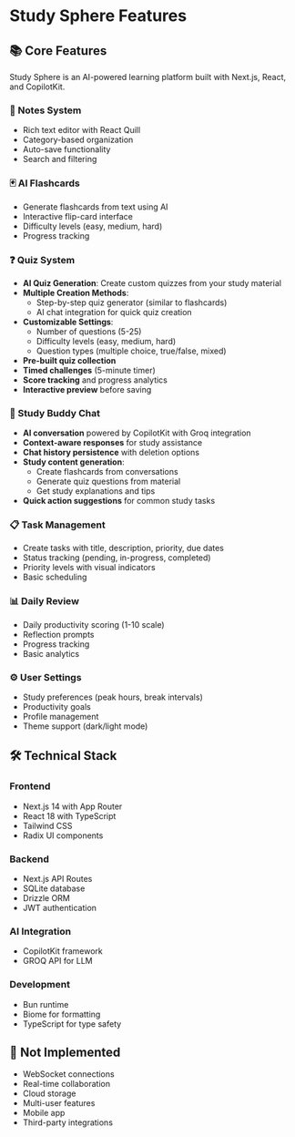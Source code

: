 # Study Sphere Features

## 📚 Core Features

Study Sphere is an AI-powered learning platform built with Next.js, React, and CopilotKit.

### 📝 Notes System
- Rich text editor with React Quill
- Category-based organization
- Auto-save functionality
- Search and filtering

### 🃏 AI Flashcards
- Generate flashcards from text using AI
- Interactive flip-card interface
- Difficulty levels (easy, medium, hard)
- Progress tracking

### ❓ Quiz System
- **AI Quiz Generation**: Create custom quizzes from your study material
- **Multiple Creation Methods**: 
  - Step-by-step quiz generator (similar to flashcards)
  - AI chat integration for quick quiz creation
- **Customizable Settings**:
  - Number of questions (5-25)
  - Difficulty levels (easy, medium, hard)  
  - Question types (multiple choice, true/false, mixed)
- **Pre-built quiz collection**
- **Timed challenges** (5-minute timer)
- **Score tracking** and progress analytics
- **Interactive preview** before saving

### 🤖 Study Buddy Chat
- **AI conversation** powered by CopilotKit with Groq integration
- **Context-aware responses** for study assistance
- **Chat history persistence** with deletion options
- **Study content generation**:
  - Create flashcards from conversations
  - Generate quiz questions from material
  - Get study explanations and tips
- **Quick action suggestions** for common study tasks

### 📋 Task Management
- Create tasks with title, description, priority, due dates
- Status tracking (pending, in-progress, completed)
- Priority levels with visual indicators
- Basic scheduling

### 📊 Daily Review
- Daily productivity scoring (1-10 scale)
- Reflection prompts
- Progress tracking
- Basic analytics

### ⚙️ User Settings
- Study preferences (peak hours, break intervals)
- Productivity goals
- Profile management
- Theme support (dark/light mode)

## 🛠️ Technical Stack

### Frontend
- Next.js 14 with App Router
- React 18 with TypeScript
- Tailwind CSS
- Radix UI components

### Backend
- Next.js API Routes
- SQLite database
- Drizzle ORM
- JWT authentication

### AI Integration
- CopilotKit framework
- GROQ API for LLM

### Development
- Bun runtime
- Biome for formatting
- TypeScript for type safety

## 🚫 Not Implemented

- WebSocket connections
- Real-time collaboration
- Cloud storage
- Multi-user features
- Mobile app
- Third-party integrations